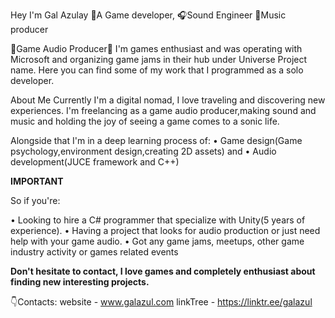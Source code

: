 Hey I'm Gal Azulay
🧩A Game developer, 
🎧Sound Engineer 
🎹Music producer 

🧩Game Audio Producer🎹
I'm games enthusiast and was operating with Microsoft and organizing game jams in their hub under Universe Project name.
Here you can find some of my work that I programmed as a solo developer.

About Me
Currently I'm a digital nomad, I love traveling and discovering new experiences.
I'm freelancing as a game audio producer,making sound and music and holding the joy of seeing a game comes to a sonic life.

Alongside that I'm in a deep learning process of:
• Game design(Game psychology,environment design,creating 2D assets) and 
• Audio development(JUCE framework and C++)

**IMPORTANT** 

So if you're:

• Looking to hire a C# programmer that specialize with Unity(5 years of experience).
• Having a project that looks for audio production or just need help with your game audio.
• Got any game jams, meetups, other game industry activity or games related events

**Don't hesitate to contact, I love games and completely enthusiast about finding new interesting projects.**

👇Contacts:
website - www.galazul.com
linkTree - https://linktr.ee/galazul

